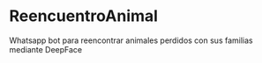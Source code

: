 # ReencuentroAnimal
Whatsapp bot para reencontrar animales perdidos con sus familias mediante DeepFace
